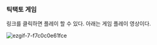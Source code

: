 ### 틱택토 게임
링크를 클릭하면 플레이 할 수 있다.
아래는 게임 플레이 영상이다.

![ezgif-7-f7c0c0e61fce](https://user-images.githubusercontent.com/87839931/139520114-0e23f959-b19b-498e-9989-b56ab59bb1da.gif)
